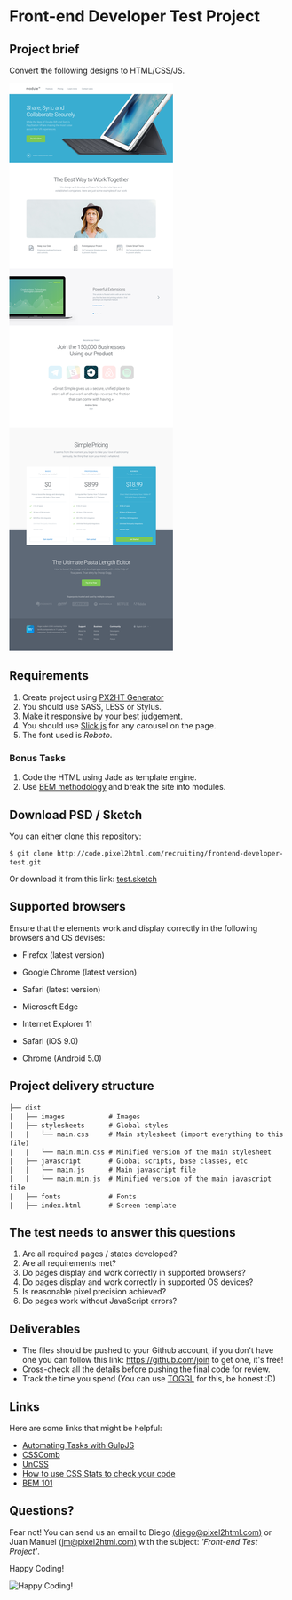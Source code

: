 # Front-end Developer Test Project

## Project brief

Convert the following designs to HTML/CSS/JS. 

![preview](preview.png)

## Requirements

1. Create project using [PX2HT Generator](https://github.com/Pixel2HTML/pixel2html-generator)
2. You should use SASS, LESS or Stylus.
3. Make it responsive by your best judgement.
4. You should use [Slick.js](http://kenwheeler.github.io/slick/) for any 
carousel on the page.
5. The font used is *Roboto*.

### Bonus Tasks
1. Code the HTML using Jade as template engine.
2. Use [BEM methodology](https://en.bem.info/methodology/) and break the site 
into modules.

## Download PSD / Sketch

You can either clone this repository:

~~~
$ git clone http://code.pixel2html.com/recruiting/frontend-developer-test.git
~~~

Or download it from this link: [test.sketch](http://code.pixel2html.com/recruiting/frontend-developer-test/blob/master/assets/test.sketch)

## Supported browsers

Ensure that the elements work and display correctly in the following browsers 
and OS devises:

- Firefox       (latest version)
- Google Chrome (latest version)
- Safari        (latest version)
- Microsoft Edge
- Internet Explorer 11

- Safari (iOS 9.0)
- Chrome (Android 5.0)

## Project delivery structure

~~~
├── dist
|   ├── images           # Images
|   ├── stylesheets      # Global styles
|   |   └── main.css     # Main stylesheet (import everything to this file)
|   |   └── main.min.css # Minified version of the main stylesheet
|   ├── javascript       # Global scripts, base classes, etc
|   |   └── main.js      # Main javascript file
|   |   └── main.min.js  # Minified version of the main javascript file
|   ├── fonts            # Fonts 
|   ├── index.html       # Screen template
~~~

## The test needs to answer this questions

1. Are all required pages / states developed?
2. Are all requirements met? 
3. Do pages display and work correctly in supported browsers? 
4. Do pages display and work correctly in supported OS devices? 
5. Is reasonable pixel precision achieved?
6. Do pages work without JavaScript errors?


## Deliverables

- The files should be pushed to your Github account, if you don't have one you can
follow this link: https://github.com/join to get one, it's free!
- Cross-check all the details before pushing the final code for review.
- Track the time you spend (You can use [TOGGL](https://www.toggl.com/) for this, be honest :D)

## Links

Here are some links that might be helpful:

- [Automating Tasks with GulpJS](https://scotch.io/tutorials/automate-your-tasks-easily-with-gulp-js)
- [CSSComb](https://github.com/csscomb/csscomb.js)
- [UnCSS](https://github.com/giakki/uncss)
- [How to use CSS Stats to check your code](http://webdesign.tutsplus.com/tutorials/understanding-css-stats-how-to-make-the-most-of-the-numbers--cms-22756)
- [BEM 101](https://css-tricks.com/bem-101/)

## Questions?

Fear not! You can send us an email to Diego [(diego@pixel2html.com)](mailto:diego@pixel2html.com)
or Juan Manuel [(jm@pixel2html.com)](mailto:jm@pixel2html.com) with the subject: 
_'Front-end Test Project'_.

Happy Coding!

![Happy Coding!](http://tclhost.com/RWyB4eL.gif)
